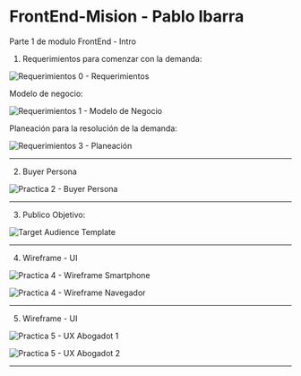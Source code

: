 # FrontEnd-Mision - Pablo Ibarra
Parte 1 de modulo FrontEnd - Intro


1) Requerimientos para comenzar con la demanda: 

![Requerimientos 0 - Requerimientos](https://user-images.githubusercontent.com/99388008/155632753-a045e799-4212-499c-8cc9-8ae769f3c3a3.PNG)

Modelo de negocio: 

![Requerimientos 1 - Modelo de Negocio](https://user-images.githubusercontent.com/99388008/155632839-34260a01-5e45-4052-9c31-278be21e353e.PNG)

Planeación para la resolución de la demanda:

![Requerimientos 3 - Planeación](https://user-images.githubusercontent.com/99388008/155632850-22a4c894-c7d2-424c-bd86-0f44b277a6a7.PNG)



------------------------------------------------------------------------------------------------------------------------------------------

2) Buyer Persona

![Practica 2 - Buyer Persona](https://user-images.githubusercontent.com/99388008/155641686-075bf7f0-ef3e-4a0c-9d9b-e268e15d14cb.PNG)



------------------------------------------------------------------------------------------------------------------------------------------

3) Publico Objetivo:

![Target Audience Template](https://user-images.githubusercontent.com/99388008/155641927-be66b74c-7e7d-440c-9338-76ecd270400d.jpg)



------------------------------------------------------------------------------------------------------------------------------------------


4) Wireframe - UI


![Practica 4 - Wireframe Smartphone](https://user-images.githubusercontent.com/99388008/155654300-fbe88f51-0830-44dc-b838-22da7ecfb411.PNG)


![Practica 4 - Wireframe Navegador](https://user-images.githubusercontent.com/99388008/155654313-41645f98-9d0b-4ce8-a643-9118caa08ae4.PNG)



------------------------------------------------------------------------------------------------------------------------------------------

5) Wireframe - UI


![Practica 5 - UX Abogadot 1](https://user-images.githubusercontent.com/99388008/155654271-f6c88c08-4db4-4a7e-bac6-bbf717668f13.PNG)


![Practica 5 - UX Abogadot 2](https://user-images.githubusercontent.com/99388008/155654281-d419fadf-f534-4497-935f-c47b9e7f408f.PNG)


------------------------------------------------------------------------------------------------------------------------------------------



